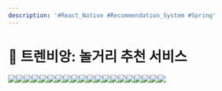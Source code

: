 ```yaml
---
description: '#React_Native #Recommendation_System #Spring'
---
```


# 🎢 트렌비앙: 놀거리 추천 서비스

![](../../../.gitbook/assets/트렌비앙\_페이지\_01.png)![](../../../.gitbook/assets/트렌비앙\_페이지\_02.png)![](../../../.gitbook/assets/트렌비앙\_페이지\_03.png)![](../../../.gitbook/assets/트렌비앙\_페이지\_04.png)![](../../../.gitbook/assets/트렌비앙\_페이지\_05.png)![](../../../.gitbook/assets/트렌비앙\_페이지\_06.png)![](../../../.gitbook/assets/트렌비앙\_페이지\_07.png)![](../../../.gitbook/assets/트렌비앙\_페이지\_08.png)![](../../../.gitbook/assets/트렌비앙\_페이지\_09.png)![](../../../.gitbook/assets/트렌비앙\_페이지\_10.png)![](../../../.gitbook/assets/트렌비앙\_페이지\_11.png)![](../../../.gitbook/assets/트렌비앙\_페이지\_12.png)![](../../../.gitbook/assets/트렌비앙\_페이지\_13.png)![](../../../.gitbook/assets/트렌비앙\_페이지\_14.png)![](../../../.gitbook/assets/트렌비앙\_페이지\_15.png)![](../../../.gitbook/assets/트렌비앙\_페이지\_16.png)![](../../../.gitbook/assets/트렌비앙\_페이지\_17.png)![](../../../.gitbook/assets/트렌비앙\_페이지\_18.png)![](../../../.gitbook/assets/트렌비앙\_페이지\_19.png)![](../../../.gitbook/assets/트렌비앙\_페이지\_20.png)
